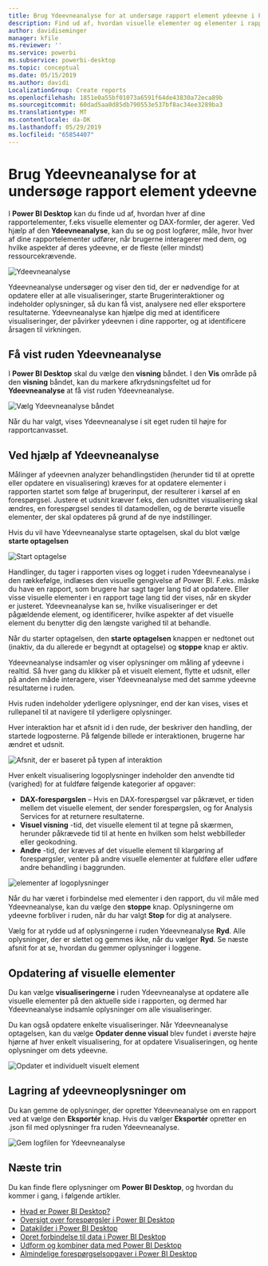```yaml
---
title: Brug Ydeevneanalyse for at undersøge rapport element ydeevne i Power BI Desktop
description: Find ud af, hvordan visuelle elementer og elementer i rapporten klarer sig med hensyn til ressourceforbrug og reaktionsevne
author: davidiseminger
manager: kfile
ms.reviewer: ''
ms.service: powerbi
ms.subservice: powerbi-desktop
ms.topic: conceptual
ms.date: 05/15/2019
ms.author: davidi
LocalizationGroup: Create reports
ms.openlocfilehash: 1851e0a55bf01073a6591f64de43830a72eca89b
ms.sourcegitcommit: 60dad5aa0d85db790553e537bf8ac34ee3289ba3
ms.translationtype: MT
ms.contentlocale: da-DK
ms.lasthandoff: 05/29/2019
ms.locfileid: "65854407"
---
```

# <a name="use-performance-analyzer-to-examine-report-element-performance"></a>Brug Ydeevneanalyse for at undersøge rapport element ydeevne

I **Power BI Desktop** kan du finde ud af, hvordan hver af dine rapportelementer, f.eks visuelle elementer og DAX-formler, der agerer. Ved hjælp af den **Ydeevneanalyse**, kan du se og post logfører, måle, hvor hver af dine rapportelementer udfører, når brugerne interagerer med dem, og hvilke aspekter af deres ydeevne, er de fleste (eller mindst) ressourcekrævende.

![Ydeevneanalyse](media/desktop-performance-analyzer/performance-analyzer-01.png)

Ydeevneanalyse undersøger og viser den tid, der er nødvendige for at opdatere eller at alle visualiseringer, starte Brugerinteraktioner og indeholder oplysninger, så du kan få vist, analysere ned eller eksportere resultaterne. Ydeevneanalyse kan hjælpe dig med at identificere visualiseringer, der påvirker ydeevnen i dine rapporter, og at identificere årsagen til virkningen.

## <a name="displaying-the-performance-analyzer-pane"></a>Få vist ruden Ydeevneanalyse

I **Power BI Desktop** skal du vælge den **visning** båndet. I den **Vis** område på den **visning** båndet, kan du markere afkrydsningsfeltet ud for **Ydeevneanalyse** at få vist ruden Ydeevneanalyse.

![Vælg Ydeevneanalyse båndet](media/desktop-performance-analyzer/performance-analyzer-02.png)

Når du har valgt, vises Ydeevneanalyse i sit eget ruden til højre for rapportcanvasset.

## <a name="using-performance-analyzer"></a>Ved hjælp af Ydeevneanalyse

Målinger af ydeevnen analyzer behandlingstiden (herunder tid til at oprette eller opdatere en visualisering) kræves for at opdatere elementer i rapporten startet som følge af brugerinput, der resulterer i kørsel af en forespørgsel. Justere et udsnit kræver f.eks, den udsnittet visualisering skal ændres, en forespørgsel sendes til datamodellen, og de berørte visuelle elementer, der skal opdateres på grund af de nye indstillinger. 

Hvis du vil have Ydeevneanalyse starte optagelsen, skal du blot vælge **starte optagelsen**

![Start optagelse](media/desktop-performance-analyzer/performance-analyzer-03.png)

Handlinger, du tager i rapporten vises og logget i ruden Ydeevneanalyse i den rækkefølge, indlæses den visuelle gengivelse af Power BI. F.eks. måske du have en rapport, som brugere har sagt tager lang tid at opdatere. Eller visse visuelle elementer i en rapport tage lang tid der vises, når en skyder er justeret. Ydeevneanalyse kan se, hvilke visualiseringer er det pågældende element, og identificerer, hvilke aspekter af det visuelle element du benytter dig den længste varighed til at behandle. 

Når du starter optagelsen, den **starte optagelsen** knappen er nedtonet out (inaktiv, da du allerede er begyndt at optagelse) og **stoppe** knap er aktiv. 

Ydeevneanalyse indsamler og viser oplysninger om måling af ydeevne i realtid. Så hver gang du klikker på et visuelt element, flytte et udsnit, eller på anden måde interagere, viser Ydeevneanalyse med det samme ydeevne resultaterne i ruden.

Hvis ruden indeholder yderligere oplysninger, end der kan vises, vises et rullepanel til at navigere til yderligere oplysninger.

Hver interaktion har et afsnit id i den rude, der beskriver den handling, der startede logposterne. På følgende billede er interaktionen, brugerne har ændret et udsnit.

![Afsnit, der er baseret på typen af interaktion](media/desktop-performance-analyzer/performance-analyzer-04.png)

Hver enkelt visualisering logoplysninger indeholder den anvendte tid (varighed) for at fuldføre følgende kategorier af opgaver:

* **DAX-forespørgslen** – Hvis en DAX-forespørgsel var påkrævet, er tiden mellem det visuelle element, der sender forespørgslen, og for Analysis Services for at returnere resultaterne.
* **Visuel visning** -tid, det visuelle element til at tegne på skærmen, herunder påkrævede tid til at hente en hvilken som helst webbilleder eller geokodning. 
* **Andre** -tid, der kræves af det visuelle element til klargøring af forespørgsler, venter på andre visuelle elementer at fuldføre eller udføre andre behandling i baggrunden.

![elementer af logoplysninger](media/desktop-performance-analyzer/performance-analyzer-06.png)

Når du har været i forbindelse med elementer i den rapport, du vil måle med Ydeevneanalyse, kan du vælge den **stoppe** knap. Oplysningerne om ydeevne forbliver i ruden, når du har valgt **Stop** for dig at analysere.

Vælg for at rydde ud af oplysningerne i ruden Ydeevneanalyse **Ryd**. Alle oplysninger, der er slettet og gemmes ikke, når du vælger **Ryd**. Se næste afsnit for at se, hvordan du gemmer oplysninger i loggene. 

## <a name="refreshing-visuals"></a>Opdatering af visuelle elementer

Du kan vælge **visualiseringerne** i ruden Ydeevneanalyse at opdatere alle visuelle elementer på den aktuelle side i rapporten, og dermed har Ydeevneanalyse indsamle oplysninger om alle visualiseringer.

Du kan også opdatere enkelte visualiseringer. Når Ydeevneanalyse optagelsen, kan du vælge **Opdater denne visual** blev fundet i øverste højre hjørne af hver enkelt visualisering, for at opdatere Visualiseringen, og hente oplysninger om dets ydeevne.

![Opdater et individuelt visuelt element](media/desktop-performance-analyzer/performance-analyzer-07.png)

## <a name="saving-performance-information"></a>Lagring af ydeevneoplysninger om

Du kan gemme de oplysninger, der opretter Ydeevneanalyse om en rapport ved at vælge den **Eksportér** knap. Hvis du vælger **Eksportér** opretter en .json fil med oplysninger fra ruden Ydeevneanalyse. 

![Gem logfilen for Ydeevneanalyse](media/desktop-performance-analyzer/performance-analyzer-05.png)


## <a name="next-steps"></a>Næste trin
Du kan finde flere oplysninger om **Power BI Desktop**, og hvordan du kommer i gang, i følgende artikler.

* [Hvad er Power BI Desktop?](desktop-what-is-desktop.md)
* [Oversigt over forespørgsler i Power BI Desktop](desktop-query-overview.md)
* [Datakilder i Power BI Desktop](desktop-data-sources.md)
* [Opret forbindelse til data i Power BI Desktop](desktop-connect-to-data.md)
* [Udform og kombiner data med Power BI Desktop](desktop-shape-and-combine-data.md)
* [Almindelige forespørgselsopgaver i Power BI Desktop](desktop-common-query-tasks.md)   

